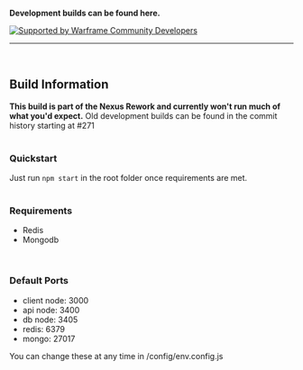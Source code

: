**Development builds can be found here.**

[![Supported by Warframe Community Developers](https://github.com/Warframe-Community-Developers/banner/blob/master/banner.png)](https://github.com/Warframe-Community-Developers)
- - - -
<br>

## Build Information
**This build is part of the Nexus Rework and currently won't run much of what you'd expect.**
Old development builds can be found in the commit history starting at #271
<br>
<br>

### Quickstart
Just run `npm start` in the root folder once requirements are met.
<br>
<br>

### Requirements
- Redis
- Mongodb
<br>

### Default Ports
- client node: 3000
- api node: 3400
- db node: 3405
- redis: 6379
- mongo: 27017

You can change these at any time in /config/env.config.js